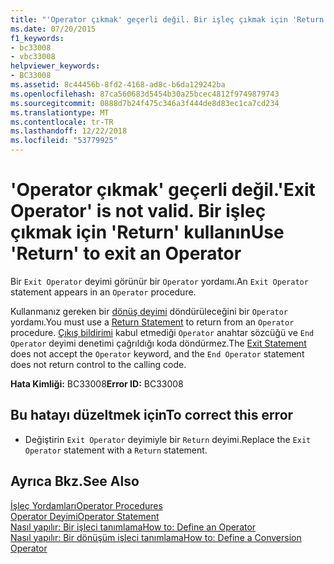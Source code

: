 ```yaml
---
title: "'Operator çıkmak' geçerli değil. Bir işleç çıkmak için 'Return' kullanın"
ms.date: 07/20/2015
f1_keywords:
- bc33008
- vbc33008
helpviewer_keywords:
- BC33008
ms.assetid: 8c44456b-8fd2-4168-ad8c-b6da129242ba
ms.openlocfilehash: 87ca560683d5454b30a25bcec4812f9749879743
ms.sourcegitcommit: 0888d7b24f475c346a3f444de8d83ec1ca7cd234
ms.translationtype: MT
ms.contentlocale: tr-TR
ms.lasthandoff: 12/22/2018
ms.locfileid: "53779925"
---
```

# <a name="exit-operator-is-not-valid-use-return-to-exit-an-operator"></a><span data-ttu-id="2dcb8-103">'Operator çıkmak' geçerli değil.</span><span class="sxs-lookup"><span data-stu-id="2dcb8-103">'Exit Operator' is not valid.</span></span> <span data-ttu-id="2dcb8-104">Bir işleç çıkmak için 'Return' kullanın</span><span class="sxs-lookup"><span data-stu-id="2dcb8-104">Use 'Return' to exit an Operator</span></span>
<span data-ttu-id="2dcb8-105">Bir `Exit Operator` deyimi görünür bir `Operator` yordamı.</span><span class="sxs-lookup"><span data-stu-id="2dcb8-105">An `Exit Operator` statement appears in an `Operator` procedure.</span></span>  
  
 <span data-ttu-id="2dcb8-106">Kullanmanız gereken bir [dönüş deyimi](../../visual-basic/language-reference/statements/return-statement.md) döndürüleceğini bir `Operator` yordamı.</span><span class="sxs-lookup"><span data-stu-id="2dcb8-106">You must use a [Return Statement](../../visual-basic/language-reference/statements/return-statement.md) to return from an `Operator` procedure.</span></span> <span data-ttu-id="2dcb8-107">[Çıkış bildirimi](../../visual-basic/language-reference/statements/exit-statement.md) kabul etmediği `Operator` anahtar sözcüğü ve `End Operator` deyimi denetimi çağrıldığı koda döndürmez.</span><span class="sxs-lookup"><span data-stu-id="2dcb8-107">The [Exit Statement](../../visual-basic/language-reference/statements/exit-statement.md) does not accept the `Operator` keyword, and the `End Operator` statement does not return control to the calling code.</span></span>  
  
 <span data-ttu-id="2dcb8-108">**Hata Kimliği:** BC33008</span><span class="sxs-lookup"><span data-stu-id="2dcb8-108">**Error ID:** BC33008</span></span>  
  
## <a name="to-correct-this-error"></a><span data-ttu-id="2dcb8-109">Bu hatayı düzeltmek için</span><span class="sxs-lookup"><span data-stu-id="2dcb8-109">To correct this error</span></span>  
  
-   <span data-ttu-id="2dcb8-110">Değiştirin `Exit Operator` deyimiyle bir `Return` deyimi.</span><span class="sxs-lookup"><span data-stu-id="2dcb8-110">Replace the `Exit Operator` statement with a `Return` statement.</span></span>  
  
## <a name="see-also"></a><span data-ttu-id="2dcb8-111">Ayrıca Bkz.</span><span class="sxs-lookup"><span data-stu-id="2dcb8-111">See Also</span></span>  
 [<span data-ttu-id="2dcb8-112">İşleç Yordamları</span><span class="sxs-lookup"><span data-stu-id="2dcb8-112">Operator Procedures</span></span>](../../visual-basic/programming-guide/language-features/procedures/operator-procedures.md)  
 [<span data-ttu-id="2dcb8-113">Operator Deyimi</span><span class="sxs-lookup"><span data-stu-id="2dcb8-113">Operator Statement</span></span>](../../visual-basic/language-reference/statements/operator-statement.md)  
 [<span data-ttu-id="2dcb8-114">Nasıl yapılır: Bir işleci tanımlama</span><span class="sxs-lookup"><span data-stu-id="2dcb8-114">How to: Define an Operator</span></span>](../../visual-basic/programming-guide/language-features/procedures/how-to-define-an-operator.md)  
 [<span data-ttu-id="2dcb8-115">Nasıl yapılır: Bir dönüşüm işleci tanımlama</span><span class="sxs-lookup"><span data-stu-id="2dcb8-115">How to: Define a Conversion Operator</span></span>](../../visual-basic/programming-guide/language-features/procedures/how-to-define-a-conversion-operator.md)
